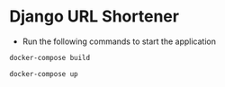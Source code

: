 # Django URL Shortener

  - Run the following commands to start the application
```cmd
docker-compose build
```

```cmd
docker-compose up
```